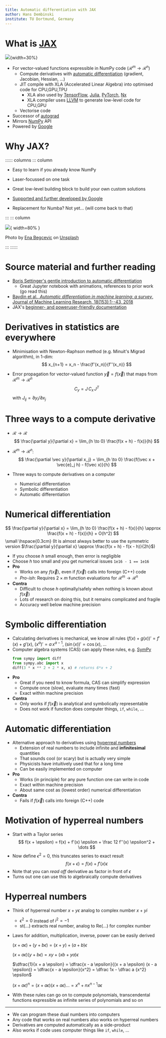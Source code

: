 ```yaml
---
title: Automatic differentiation with JAX
author: Hans Dembinski
institute: TU Dortmund, Germany
---
```


# What is [JAX](https://jax.readthedocs.io)

![](https://jax.readthedocs.io/en/latest/_static/jax_logo_250px.png){width=30%}

* For vector-valued functions expressible in NumPy code ($\mathcal{R}^m \to \mathcal{R}^n$)
  * Compute derivatives with [automatic differentiation](https://en.wikipedia.org/wiki/Automatic_differentiation) (gradient, Jacobian, Hessian, ...)
  * JIT compile with XLA (Accelerated Linear Algebra) into optimised code for CPU,GPU,TPU
    * XLA also used by [TensorFlow](https://www.tensorflow.org/xla), [Julia](https://github.com/JuliaTPU/XLA.jl), [PyTorch](https://github.com/pytorch/xla), [Nx](https://github.com/elixir-nx/nx)
    * XLA compiler uses [LLVM](https://llvm.org) to generate low-level code for CPU,GPU
  * Vectorise code
* Successor of [autograd](https://github.com/hips/autograd)
* Mirrors [NumPy](https://numpy.org/) API
* Powered by [Google](https://github.com/google/jax)

# Why JAX?

:::::: columns
::: column

* Easy to learn if you already know NumPy

* Laser-focussed on one task

* Great low-level building block to build your own custom solutions

* [Supported and further developed by Google](https://cloud.google.com/blog/products/ai-machine-learning/google-breaks-ai-performance-records-in-mlperf-with-worlds-fastest-training-supercomputer)

* Replacement for Numba? Not yet... (will come back to that)

:::
::: column

![](ena-begcevic-cO_O1YKWZbY-unsplash.jpg){ width=80% }

Photo by [Ena Begcevic](https://unsplash.com/@enabegcevuc?utm_source=unsplash&amp;utm_medium=referral&amp;utm_content=creditCopyText) on [Unsplash](https://unsplash.com/s/photos/building-block?utm_source=unsplash&amp;utm_medium=referral&amp;utm_content=creditCopyText)

:::
::::::

# Source material and further reading

* [Boris Settinger's gentle introduction to automatic differentiation](https://www.kaggle.com/borisettinger/gentle-introduction-to-automatic-differentiation)
  * Great Jupyter notebook with animations, references to prior work (go read this)
* [Baydin et al., *Automatic differentiation in machine learning: a survey*, Journal of Machine Learning Research, 18(153):1--43, 2018](https://arxiv.org/abs/1502.05767)
* JAX's [beginner- and poweruser-friendly documentation](https://jax.readthedocs.io/)

# Derivatives in statistics are everywhere

- Minimisation with Newton-Raphson method (e.g. Minuit's Migrad algorithm), in 1-dim:
  $$
  x_{n+1} = x_n - \frac{f'(x_n)}{f''(x_n)}
  $$

- Error propagation for vector-valued function $\vec y = f(\vec x)$ that maps from $\mathcal{R}^m \to \mathcal{R}^n$
  $$
  C_y = J \, C_x \, J^T
  $$
  with $J_{ij} = \partial y_i / \partial x_j$

# Three ways to a compute derivative

- $\mathcal{R} \to \mathcal{R}$
  $$
  \frac{\partial y}{\partial x} = \lim_{h \to 0} \frac{f(x + h) - f(x)}{h}
  $$

- $\mathcal{R}^m \to \mathcal{R}^n$:
  $$
  \frac{\partial \vec y}{\partial x_j} = \lim_{h \to 0} \frac{f(\vec x + \vec{e}_j h) - f(\vec x)}{h}
  $$

- Three ways to compute derivatives on a computer
  - Numerical differentiation
  - Symbolic differentiation
  - Automatic differentiation

# Numerical differentiation

$$
\frac{\partial y}{\partial x} = \lim_{h \to 0} \frac{f(x + h) - f(x)}{h} \approx \frac{f(x + h) - f(x)}{h} + O(h^2)
$$
\small \hspace{0.3cm} (It is almost always better to use the symmetric version $\frac{\partial y}{\partial x} \approx \frac{f(x + h) - f(x - h)}{2h}$)

- If you choose $h$ small enough, then error is negligible
- Choose $h$ too small and you get numerical issues `1e16 - 1 == 1e16`
- **Pro**
  - Works on any $f(\vec x)$, even if $f(\vec x)$ calls into foreign (C++) code
  - *Pro-ish*: Requires $2 \times m$ function evaluations for $\mathcal{R}^m \to \mathcal{R}^n$
- **Contra**
  - Difficult to chose $h$ optimally/safely when nothing is known about $f(\vec x)$
  - Lots of research on doing this, but it remains complicated and fragile
  - Accuracy well below machine precision

# Symbolic differentiation

- Calculating derivatives is mechanical, we know all rules
  $(f(x) + g(x))' = f'(x) + g'(x), \; (x^a)' = a \, x^{a-1}, \; (\sin(x))' = \cos(x), \; \dots$
- Computer algebra systems (CAS) can apply these rules, e.g. [SymPy](https://www.sympy.org/en/index.html)
  ```py
  from sympy import diff
  from sympy.abc import x
  diff(3 * x ** 2 + 2 * x, x) # returns 6*x + 2
  ```
- **Pro**
  - Great if you need to know formula, CAS can simplify expression
  - Compute once (slow), evaluate many times (fast)
  - Exact within machine precision
- **Contra**
  - Only works if $f(\vec x)$ is analytical and symbolically representable
  - Does not work if function does computer things, `if`, `while`, ...

# Automatic differentiation

- Alternative approach to derivatives using [hyperreal numbers](https://en.wikipedia.org/wiki/Hyperreal_number)
  - Extension of real numbers to include infinite and **infinitesimal** quantities
  - That sounds cool (or scary) but is actually very simple
  - Physicists have intuitively used that for a long time
  - Can be easily implemented on computer
- **Pro**
  - Works (in principle) for any pure function one can write in code
  - Exact within machine precision
  - About same cost as (lowest order) numerical differentiation
- **Contra**
  - Fails if $f(\vec x)$ calls into foreign (C++) code

# Motivation of hyperreal numbers

- Start with a Taylor series
  $$
  f(x + \epsilon) = f(x) + f'(x) \epsilon + \frac 12 f''(x) \epsilon^2 + \dots
  $$
- Now define $\epsilon^2 = 0$, this truncates series to exact result
  $$
  f(x + \epsilon) = f(x) + f'(x) \epsilon
  $$
- Note that you can *read off* derivative as factor in front of $\epsilon$
- Turns out one can use this to algebraically compute derivatives

# Hyperreal numbers

- Think of hyperreal number $x + y \epsilon$ analog to complex number $x + y i$
  - $\epsilon^2 = 0$ instead of $i^2 = -1$
  - $\text{st}( \dots )$ extracts real number, analog to $\text{Re}(\dots)$ for complex number
- Laws for addition, multiplication, inverse, power can be easily derived

  $(x + a \epsilon) + (y + b \epsilon) = (x + y) + (a + b) \epsilon$

  $(x + a \epsilon) (y + b \epsilon) = xy + (xb + ya)\epsilon$

  $\dfrac{1}{x + a \epsilon} = \dfrac{x - a \epsilon}{(x + a \epsilon) (x - a \epsilon)} = \dfrac{x - a \epsilon}{x^2} = \dfrac 1x - \dfrac a {x^2} \epsilon$

  $(x + a \epsilon)^n = (x + a \epsilon) (x + a \epsilon) \dots =  x^n + n x^{n-1} a \epsilon$
- With these rules can go on to compute polynomials, transcendental functions expressible as infinite series of polynomials and so on

---

* We can program these dual numbers into computers
* Any code that works on real numbers also works on hyperreal numbers
* Derivatives are computed automatically as a side-product
* Also works if code uses computer things like `if`, `while`, ...
